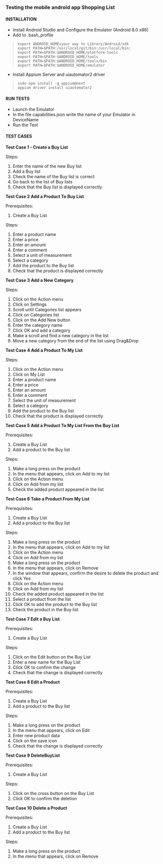 
### Testing the mobile android app Shopping List

#### INSTALLATION

* Install Android Studio and Configure the Emulator (Android 8.0 x86)
* Add to .bash_profile
>     export ANDROID_HOME=your way to Library/Android/sdk
>     export PATH=$PATH:/usr/local/git/bin:/usr/local/bin:
>     export PATH=$PATH:$ANDROID_HOME/platform-tools
>     export PATH=$PATH:$ANDROID_HOME/tools
>     export PATH=$PATH:$ANDROID_HOME/tools/bin
>     export PATH=$PATH:$ANDROID_HOME/emulator

* Install Appium Server and uiautomator2 driver
>     sudo npm install -g appium@next
>     appium driver install uiautomator2

#### RUN TESTS
* Launch the Emulator
* In the file capabilities.json write the name of your Emulator in DeviceName
* Run the Test

#### TEST CASES

**Test Case 1 - Create a Buy List**

Steps:
1. Enter the name of the new Buy list
2. Add a Buy list
3. Check the name of the Buy list is correct
4. Go back to the list of Buy lists
5. Check that the Buy list is displayed correctly

**Test Case 2 Add a Product To Buy List**

Prerequisites:
1. Create a Buy List

Steps:
1. Enter a product name
2. Enter a price
3. Enter an amount
4. Enter a comment
5. Select a unit of measurement
6. Select a category
7. Add the product to the Buy list
8. Check that the product is displayed correctly


**Test Case 3 Add a New Category**

Steps:
1. Click on the Action menu
2. Click on Settings
3. Scroll until Categories list appears
4. Click on Categories list
5. Click on the Add New button
6. Enter the category name
7. Click OK and add a category
8. Make a scroll and find a new category in the list
9. Move a new category from the end of the list using Drag&Drop

**Test Case 4 Add a Product To My List**

Steps:
1. Click on the Action menu
2. Click on My List
3. Enter a product name
4. Enter a price
5. Enter an amount
6. Enter a comment
7. Select the unit of measurement
8. Select a category
9. Add the product to the Buy list
10. Check that the product is displayed correctly

**Test Case 5 Add a Product To My List From the Buy List**

Prerequisites:
1. Create a Buy List
2. Add a product to the Buy list

Steps:
1. Make a long press on the product
2. In the menu that appears, click on Add to my list
3. Click on the Action menu
4. Click on Add from my list
5. Check the added product appeared in the list

**Test Case 6 Take a Product From My List**

Prerequisites:
1. Create a Buy List
2. Add a product to the Buy list

Steps:
1. Make a long press on the product
2. In the menu that appears, click on Add to my list
3. Click on the Action menu
4. Click on Add from my list
5. Make a long press on the product
6. In the menu that appears, click on Remove
7. In the window that appears, confirm the desire to delete the product and click Yes
8. Click on the Action menu
9. Click on Add from my list
10. Check the added product appeared in the list
11. Select a product from the list
12. Click OK to add the product to the Buy list
13. Check the product in the Buy list

**Test Case 7 Edit a Buy List**

Prerequisites:
1. Create a Buy List

Steps:
1. Click on the Edit button on the Buy List
2. Enter a new name for the Buy List
3. Click OK to confirm the change
4. Check that the change is displayed correctly

**Test Case 8 Edit a Product**

Prerequisites:
1. Create a Buy List
2. Add a product to the Buy list

Steps:
1. Make a long press on the product
2. In the menu that appears, click on Edit
3. Enter new product data
4. Click on the save icon
5. Check that the change is displayed correctly

**Test Case 9 DeleteBuyList**

Prerequisites:
1. Create a Buy List

Steps:
1. Click on the cross button on the Buy List
2. Click OK to confirm the deletion

**Test Case 10 Delete a Product**

Prerequisites:
1. Create a Buy List
2. Add a product to the Buy list

Steps:
1. Make a long press on the product
2. In the menu that appears, click on Remove
